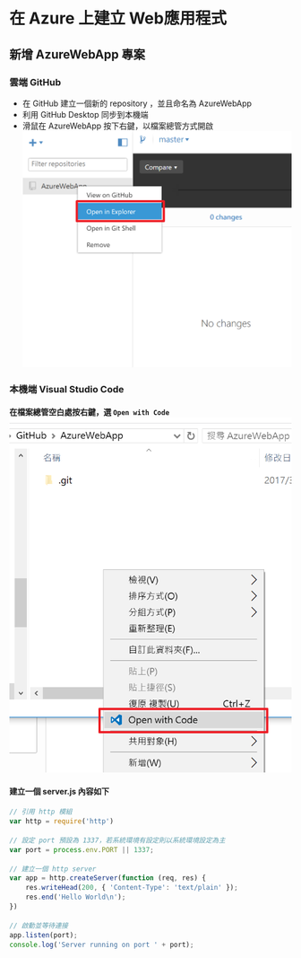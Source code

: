 # 在 Azure 上建立 Web應用程式

## 新增 AzureWebApp 專案

### 雲端 GitHub 
* 在 GitHub 建立一個新的 repository ，並且命名為 AzureWebApp
* 利用 GitHub Desktop 同步到本機端
* 滑鼠在 AzureWebApp 按下右鍵，以檔案總管方式開啟
![](/assets/github_open_in_explorer.png) 

### 本機端 Visual Studio Code
#### 在檔案總管空白處按右鍵，選 `Open with Code`![](/assets/open_with_code.png)

#### 建立一個 server.js 內容如下

```js
// 引用 http 模組
var http = require('http')

// 設定 port 預設為 1337，若系統環境有設定則以系統環境設定為主
var port = process.env.PORT || 1337;

// 建立一個 http server
var app = http.createServer(function (req, res) {
    res.writeHead(200, { 'Content-Type': 'text/plain' });
    res.end('Hello World\n');
})

// 啟動並等待連接
app.listen(port);
console.log('Server running on port ' + port);
```


